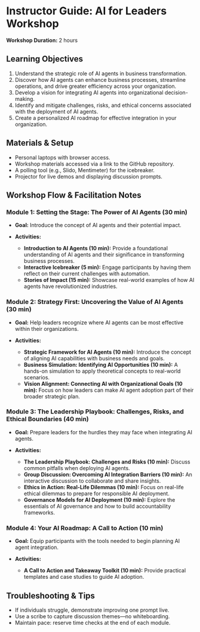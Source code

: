 # Instructor Guide: AI for Leaders Workshop

**Workshop Duration:** 2 hours

## Learning Objectives

1.  Understand the strategic role of AI agents in business transformation.
2.  Discover how AI agents can enhance business processes, streamline operations, and drive greater efficiency across your organization.
3.  Develop a vision for integrating AI agents into organizational decision-making.
4.  Identify and mitigate challenges, risks, and ethical concerns associated with the deployment of AI agents.
5.  Create a personalized AI roadmap for effective integration in your organization.

## Materials & Setup

*   Personal laptops with browser access.
*   Workshop materials accessed via a link to the GitHub repository.
*   A polling tool (e.g., Slido, Mentimeter) for the icebreaker.
*   Projector for live demos and displaying discussion prompts.

## Workshop Flow & Facilitation Notes

### Module 1: Setting the Stage: The Power of AI Agents (30 min)

*   **Goal:** Introduce the concept of AI agents and their potential impact.

*   **Activities:**
    *   **Introduction to AI Agents (10 min):** Provide a foundational understanding of AI agents and their significance in transforming business processes.
    *   **Interactive Icebreaker (5 min):** Engage participants by having them reflect on their current challenges with automation.
    *   **Stories of Impact (15 min):** Showcase real-world examples of how AI agents have revolutionized industries.

### Module 2: Strategy First: Uncovering the Value of AI Agents (30 min)

*   **Goal:** Help leaders recognize where AI agents can be most effective within their organizations.

*   **Activities:**
    *   **Strategic Framework for AI Agents (10 min):** Introduce the concept of aligning AI capabilities with business needs and goals.
    *   **Business Simulation: Identifying AI Opportunities (10 min):** A hands-on simulation to apply theoretical concepts to real-world scenarios.
    *   **Vision Alignment: Connecting AI with Organizational Goals (10 min):** Focus on how leaders can make AI agent adoption part of their broader strategic plan.

### Module 3: The Leadership Playbook: Challenges, Risks, and Ethical Boundaries (40 min)

*   **Goal:** Prepare leaders for the hurdles they may face when integrating AI agents.

*   **Activities:**
    *   **The Leadership Playbook: Challenges and Risks (10 min):** Discuss common pitfalls when deploying AI agents.
    *   **Group Discussion: Overcoming AI Integration Barriers (10 min):** An interactive discussion to collaborate and share insights.
    *   **Ethics in Action: Real-Life Dilemmas (10 min):** Focus on real-life ethical dilemmas to prepare for responsible AI deployment.
    *   **Governance Models for AI Deployment (10 min):** Explore the essentials of AI governance and how to build accountability frameworks.

### Module 4: Your AI Roadmap: A Call to Action (10 min)

*   **Goal:** Equip participants with the tools needed to begin planning AI agent integration.

*   **Activities:**
    *   **A Call to Action and Takeaway Toolkit (10 min):** Provide practical templates and case studies to guide AI adoption.

## Troubleshooting & Tips

*   If individuals struggle, demonstrate improving one prompt live.
*   Use a scribe to capture discussion themes—no whiteboarding.
*   Maintain pace: reserve time checks at the end of each module.
